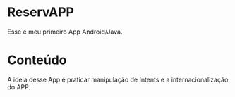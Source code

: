 # ReservAPP
Esse é meu primeiro App Android/Java. 

# Conteúdo
A ideia desse App é praticar manipulação de Intents e a internacionalização do APP.

